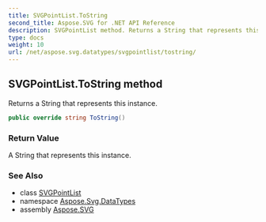 ```yaml
---
title: SVGPointList.ToString
second_title: Aspose.SVG for .NET API Reference
description: SVGPointList method. Returns a String that represents this instance
type: docs
weight: 10
url: /net/aspose.svg.datatypes/svgpointlist/tostring/
---
```

## SVGPointList.ToString method

Returns a String that represents this instance.

```csharp
public override string ToString()
```

### Return Value

A String that represents this instance.

### See Also

* class [SVGPointList](../)
* namespace [Aspose.Svg.DataTypes](../../svgpointlist/)
* assembly [Aspose.SVG](../../../)
